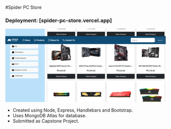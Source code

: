#Spider PC Store

### Deployment: [spider-pc-store.vercel.app]

![Deployment Screenshot](https://github.com/justinkenramoso/spider-pc-store/blob/main/screenshot.png?raw=true)

- Created using Node, Express, Handlebars and Bootstrap.
- Uses MongoDB Atlas for database.
- Submitted as Capstone Project.
